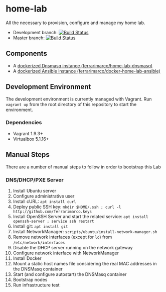 # home-lab
All the necessary to provision, configure and manage my home lab.

* Development branch: [![Build Status](https://travis-ci.org/ferrarimarco/home-lab.svg?branch=development)](https://travis-ci.org/ferrarimarco/home-lab)
* Master branch: [![Build Status](https://travis-ci.org/ferrarimarco/home-lab.svg?branch=master)](https://travis-ci.org/ferrarimarco/home-lab)

## Components

- A [dockerized Dnsmasq instance (ferrarimarco/home-lab-dnsmasq)](https://github.com/ferrarimarco/home-lab-dnsmasq)
- A [dockerized Ansible instance (ferrarimarco/docker-home-lab-ansible)](https://github.com/ferrarimarco/docker-home-lab-ansible)

## Development Environment

The development environment is currently managed with Vagrant. Run `vagrant up` from the root directory of this repository to start the environment.

### Dependencies

- Vagrant 1.9.3+
- Virtualbox 5.1.16+

## Manual Steps

There are a number of manual steps to follow in order to bootstrap this Lab

### DNS/DHCP/PXE Server

1. Install Ubuntu server
1. Configure administrative user
1. Install cURL: `apt install curl`
1. Deploy public SSH key: `mkdir $HOME/.ssh ; curl -l http://github.com/ferrarimarco.keys`
1. Install OpenSSH Server and start the related service: `apt install openssh-server ; service ssh restart`
1. Install git: `apt install git`
1. Install NetworkManager: `scripts/ubuntu/install-network-manager.sh`
1. Remove network interfaces (except for `lo`) from `/etc/network/interfaces`
1. Disable the DHCP server running on the network gateway
1. Configure network interface with NetworkManager
1. Install Docker
1. Mount a static host names file considering the real MAC addresses in the DNSMasq container
1. Start (and configure autostart) the DNSMasq container
1. Bootstrap nodes
1. Run infrastructure test
